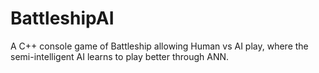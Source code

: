 # BattleshipAI
A C++ console game of Battleship allowing Human vs AI play, where the semi-intelligent AI learns to play better through ANN.
